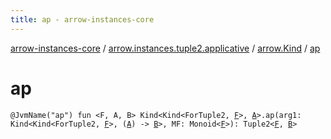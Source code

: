 ```yaml
---
title: ap - arrow-instances-core
---
```


[arrow-instances-core](../../index.html) / [arrow.instances.tuple2.applicative](../index.html) / [arrow.Kind](index.html) / [ap](./ap.html)

# ap

`@JvmName("ap") fun <F, A, B> Kind<Kind<ForTuple2, `[`F`](ap.html#F)`>, `[`A`](ap.html#A)`>.ap(arg1: Kind<Kind<ForTuple2, `[`F`](ap.html#F)`>, (`[`A`](ap.html#A)`) -> `[`B`](ap.html#B)`>, MF: Monoid<`[`F`](ap.html#F)`>): Tuple2<`[`F`](ap.html#F)`, `[`B`](ap.html#B)`>`